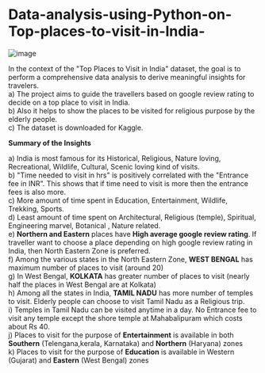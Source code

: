 # Data-analysis-using-Python-on-Top-places-to-visit-in-India-
![image](https://github.com/Banuvathyrr/Data-analysis-using-Python-on-Top-places-to-visit-in-India-/assets/145739539/08796944-c7b4-4553-a131-bbe147b5661e)

In the context of the "Top Places to Visit in India" dataset, the goal is to perform a comprehensive data analysis to derive meaningful insights for travelers.  
a) The project aims to guide the travellers based on google review rating to decide on a top place to visit in India.  
b) Also it helps to show the places to be visited for religious purpose by the elderly people.  
c) The dataset is downloaded for Kaggle.  

**Summary of the Insights**

a) India is most famous for its Historical, Religious, Nature loving, Recreational, Wildlife, Cultural, Scenic loving kind of visits.    
b) "Time needed to visit in hrs" is positively correlated with the "Entrance fee in INR". This shows that if time need to visit is more then the entrance fees is also more.  
c)  More amount of time spent in Education, Entertainment, Wildlife, Trekking, Sports.  
d)  Least amount of time spent on Architectural, Religious (temple), Spiritual, Engineering marvel, Botanical , Nature related.  
e)  **Northern and Eastern** places have **High average google review rating**. If traveller want to choose a place depending on high google review rating in India, then North Eastern Zone is preferred.  
f)  Among the various states in the North Eastern Zone, **WEST BENGAL** has maximum number of places to visit (around 20)  
g)  In West Bengal, **KOLKATA** has greater number of places to visit (nearly half the places in West Bengal are at Kolkata)  
h)  Among all the states in India, **TAMIL NADU** has more number of temples to visit. Elderly people can choose to visit Tamil Nadu as a Religious trip.  
i)  Temples in Tamil Nadu can be visited anytime in a day. No Entrance fee to visit any temple except the shore temple at Mahabalipuram which costs about Rs 40.  
j)  Places to visit for the purpose of **Entertainment** is available in both **Southern** (Telengana,kerala, Karnataka) and **Northern** (Haryana) zones  
k)  Places to visit for the purpose of **Education** is available in Western (Gujarat) and **Eastern** (West Bengal) zones  


